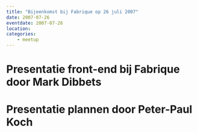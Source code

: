 ```yaml
---
title: "Bijeenkomst bij Fabrique op 26 juli 2007"
date: 2007-07-26
eventdate: 2007-07-26
location: 
categories: 
    - meetup
---
```

# Presentatie front-end bij Fabrique door Mark Dibbets

# Presentatie plannen door Peter-Paul Koch